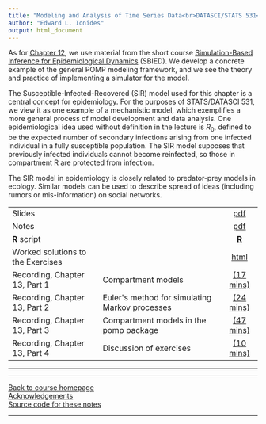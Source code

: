 ```yaml
---
title: "Modeling and Analysis of Time Series Data<br>DATASCI/STATS 531<br>Chapter 13: Simulation of stochastic dynamic models"
author: "Edward L. Ionides"
output: html_document
---
```


As for [Chapter 12](../12/index.html), we use material from the short course [Simulation-Based Inference for Epidemiological Dynamics](https://kingaa.github.io/sbied/) (SBIED).  We develop a concrete example of the general POMP modeling framework, and we see the theory and practice of implementing a simulator for the model.

The Susceptible-Infected-Recovered (SIR) model used for this chapter is a central concept for epidemiology. For the purposes of STATS/DATASCI 531, we view it as one example of a mechanistic model, which exemplifies a more general process of model development and data analysis. One epidemiological idea used without definition in the lecture is $R_0$, defined to be the expected number of secondary infections arising from one infected individual in a fully susceptible population. The SIR model supposes that previously infected individuals cannot become reinfected, so those in compartment R are protected from infection.

The SIR model in epidemiology is closely related to predator-prey models in ecology. Similar models can be used to describe spread of ideas (including rumors or mis-information) on social networks. 

| | ||
|:---------------|:---------------|:------------------------:|
| Slides  | | [pdf](https://kingaa.github.io/sbied/stochsim/slides.pdf) |
| Notes   | | [pdf](https://kingaa.github.io/sbied/stochsim/notes.pdf) |
| **R** script  | | [**R**](https://kingaa.github.io/sbied/stochsim/main.R)                                                                   |
| Worked solutions to the Exercises | | [html](https://kingaa.github.io/sbied/stochsim/exercises.html)                    
| Recording, Chapter 13, Part 1  | Compartment models | [(17 mins)](https://youtu.be/l5YCll5qcP0) | 
| Recording, Chapter 13, Part 2  | Euler's method for simulating Markov processes | [(24 mins)](https://youtu.be/69F4oEjXkug) |
| Recording, Chapter 13, Part 3  | Compartment models in the pomp package | [(47 mins)](https://youtu.be/XmUQR1Bp8C4) |
| Recording, Chapter 13, Part 4  | Discussion of exercises | [(10 mins)](https://youtu.be/sNcNhvNY2Ro) |
-----------

<!--
| Annotated slides  | | [pdf](slides-annotated.pdf) |
-->


----------------------

[Back to course homepage](../index.html)  
[Acknowledgements](../acknowledge.html)  
[Source code for these notes](http://github.com/kingaa/sbied/tree/master/stochsim)


----------------------
